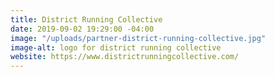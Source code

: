 ```yaml
---
title: District Running Collective
date: 2019-09-02 19:29:00 -04:00
image: "/uploads/partner-district-running-collective.jpg"
image-alt: logo for district running collective
website: https://www.districtrunningcollective.com/
---
```


